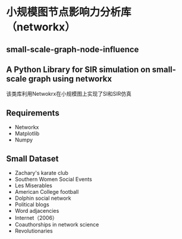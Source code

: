 # 小规模图节点影响力分析库（networkx）
## small-scale-graph-node-influence
## A Python Library for SIR simulation on small-scale graph using networkx

该类库利用Netwokrx在小规模图上实现了SI和SIR仿真

## Requirements
* Networkx
* Matplotlib
* Numpy

## Small Dataset
* Zachary's karate club
* Southern Women Social Events
* Les Miserables 
* American College football
* Dolphin social network
* Political blogs
* Word adjacencies
* Internet（2006）
* Coauthorships in network science
* Revolutionaries
